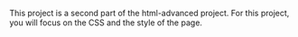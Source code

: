 This project is a second part of the html-advanced project.
For this project, you will focus on the CSS and the style of the page.